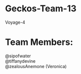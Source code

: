 # Geckos-Team-13

Voyage-4

# Team Members:
@sipofwater  
@tiffanydevine  
@zealousAnemone (Veronica)

